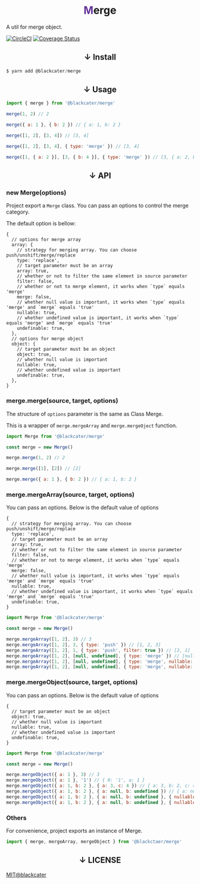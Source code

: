<h1 align="center"><span style="color:  rebeccapurple;">M</span>erge</h1>

A util for merge object.

[![CircleCI](https://circleci.com/gh/blackcater/merge/tree/master.svg?style=svg)](https://circleci.com/gh/blackcater/merge/tree/master)
[![Coverage Status](https://coveralls.io/repos/github/blackcater/merge/badge.svg?branch=master)](https://coveralls.io/github/blackcater/merge?branch=master)

<h2 align="center">↓ Install</h2> 

```javascript
$ yarn add @blackcater/merge
```


<h2 align="center">↓ Usage</h2>

```javascript
import { merge } from '@blackcater/merge'

merge(1, 2) // 2

merge({ a: 1 }, { b: 2 }) // { a: 1, b: 2 }

merge([1, 2], [3, 4]) // [3, 4]

merge([1, 2], [3, 4], { type: 'merge' }) // [3, 4]

merge([1, { a: 2 }], [3, { b: 4 }], { type: 'merge' }) // [3, { a: 2, b: 4 }]
```


<h2 align="center">↓ API</h2>

### new Merge(options)

Project export a `Merge` class. You can pass an options to control the merge category.

The default option is bellow:

```
{
  // options for merge array
  array: {
    // strategy for merging array. You can choose push/unshift/merge/replace
    type: 'replace',
    // target parameter must be an array
    array: true,
    // whether or not to filter the same element in source parameter
    filter: false,
    // whether or not to merge element, it works when `type` equals 'merge'
    merge: false,
    // whether null value is important, it works when `type` equals 'merge' and `merge` equals 'true'
    nullable: true,
    // whether undefined value is important, it works when `type` equals 'merge' and `merge` equals 'true'
    undefinable: true,
  },
  // options for merge object
  object: {
    // target parameter must be an object
    object: true,
    // whether null value is important
    nullable: true,
    // whether undefined value is important
    undefinable: true,
  },
}
```

### merge.merge(source, target, options)

The structure of `options` parameter is the same as Class Merge.

This is a wrapper of `merge.mergeArray` and `merge.mergeOject` function.

```javascript
import Merge from '@blackcater/merge'

const merge = new Merge()

merge.merge(1, 2) // 2

merge.merge([1], [2]) // [2]

merge.merge({ a: 1 }, { b: 2 }) // { a: 1, b: 2 }
```

### merge.mergeArray(source, target, options)

You can pass an options. Below is the default value of options

```
{
  // strategy for merging array. You can choose push/unshift/merge/replace
  type: 'replace',
  // target parameter must be an array
  array: true,
  // whether or not to filter the same element in source parameter
  filter: false,
  // whether or not to merge element, it works when `type` equals 'merge'
  merge: false,
  // whether null value is important, it works when `type` equals 'merge' and `merge` equals 'true'
  nullable: true,
  // whether undefined value is important, it works when `type` equals 'merge' and `merge` equals 'true'
  undefinable: true,
}
```

```javascript
import Merge from '@blackcater/merge'

const merge = new Merge()

merge.mergeArray([1, 2], 3) // 3
merge.mergeArray([1, 2], 3, { type: 'push' }) // [1, 2, 3]
merge.mergeArray([1, 2], 1, { type: 'push', filter: true }) // [2, 1]
merge.mergeArray([1, 2], [null, undefined], { type: 'merge' }) // [null, undefined]
merge.mergeArray([1, 2], [null, undefined], { type: 'merge', nullable: false }) // [1, undefined]
merge.mergeArray([1, 2], [null, undefined], { type: 'merge', nullable: false, undefinable: false }) // [1, 2]
```

### merge.mergeObject(source, target, options)

You can pass an options. Below is the default value of options

```
{
  // target parameter must be an object
  object: true,
  // whether null value is important
  nullable: true,
  // whether undefined value is important
  undefinable: true,
}
```

```javascript
import Merge from '@blackcater/merge'

const merge = new Merge()

merge.mergeObject({ a: 1 }, 3) // 3
merge.mergeObject({ a: 1 }, '1') // { 0: '1', a: 1 }
merge.mergeObject({ a: 1, b: 2 }, { a: 3, c: 4 }) // { a: 3, b: 2, c: 4 }
merge.mergeObject({ a: 1, b: 2 }, { a: null, b: undefined }) // { a: null, b: undefined }
merge.mergeObject({ a: 1, b: 2 }, { a: null, b: undefined }, { nullable: false }) // { a: 1, b: undefined }
merge.mergeObject({ a: 1, b: 2 }, { a: null, b: undefined }, { nullable: false, undefinable: false }) // { a: 1, b: 2 }
```

### Others

For convenience, project exports an instance of Merge.

```javascript
import { merge, mergeArray, mergeObject } from '@blackctaer/merge'
```

<h2 align="center">↓ LICENSE</h2>

[MIT@blackcater](LICENSE)

